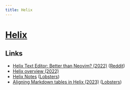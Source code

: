 ```yaml
---
title: Helix
---
```


# [Helix](https://helix-editor.com/)

## Links

- [Helix Text Editor: Better than Neovim? (2022)](https://www.youtube.com/watch?v=9Zj-wiQ9_Xw) ([Reddit](https://www.reddit.com/r/neovim/comments/tuitnw/helix_text_editor/))
- [Helix overview (2022)](https://www.youtube.com/watch?v=xHebvTGOdH8)
- [Helix Notes](https://wiki.alopex.li/HelixNotes) ([Lobsters](https://lobste.rs/s/nvoikx/helix_notes))
- [Aligning Markdown tables in Helix (2023)](https://bytes.zone/posts/aligning-markdown-tables-in-helix/) ([Lobsters](https://lobste.rs/s/fqgzrk/aligning_markdown_tables_helix))
